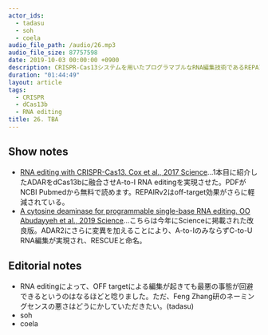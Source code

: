 ```yaml
---
actor_ids:
  - tadasu
  - soh
  - coela
audio_file_path: /audio/26.mp3
audio_file_size: 87757598
date: 2019-10-03 00:00:00 +0900
description: CRISPR-Cas13システムを用いたプログラマブルなRNA編集技術であるREPAIRとRESCUEの原著論文について紹介しました。
duration: "01:44:49"
layout: article
tags: 
  - CRISPR
  - dCas13b
  - RNA editing
title: 26. TBA
---
```



## Show notes
- [RNA editing with CRISPR-Cas13. Cox et al., 2017 Science](https://www.ncbi.nlm.nih.gov/pmc/articles/PMC5793859/pdf/nihms922827.pdf)...1本目に紹介したADARをdCas13bに融合させA-to-I RNA editingを実現させた。PDFがNCBI Pubmedから無料で読めます。REPAIRv2はoff-target効果がさらに軽減されている。
- [A cytosine deaminase for programmable single-base RNA editing. OO Abudayyeh et al., 2019 Science](https://www.ncbi.nlm.nih.gov/pubmed/31296651)...こちらは今年にScienceに掲載された改良版。ADAR2にさらに変異を加えることにより、A-to-IのみならずC-to-U RNA編集が実現され、RESCUEと命名。

## Editorial notes
- RNA editingによって、OFF targetによる編集が起きても最悪の事態が回避できるというのはなるほどと唸りました。ただ、Feng Zhang研のネーミングセンスの悪さはどうにかしていただきたい。(tadasu)
- soh
- coela
